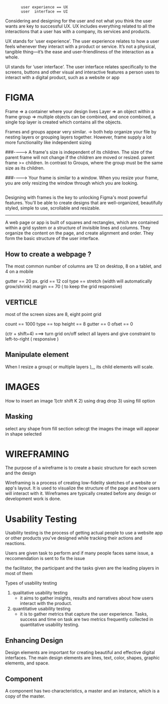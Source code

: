            user experience == UX 
           user  interface == UI 

Considering and designing for the user and not what you think the user 
wants are key to successful UX.
UX includes everything related to all the interactions that a user has with a company, its services and products.  

UX stands for ‘user experience’. The user experience relates to how a user feels whenever they interact with a product or service. It’s not a physical, tangible thing—it’s the ease and user-friendliness of the interaction as a whole.

UI stands for ‘user interface’. The user interface relates specifically to the screens, buttons and other visual and interactive features a person uses to interact with a digital product, such as a website or app


FIGMA
===========

Frame => a container where your design lives
Layer => an object within a frame
group => multiple objects can be combined, and once combined,
         a single top layer is created which contains all 
         the objects.

Frames and groups appear very similar. 
 -> both help organize your file by nesting layers or
    grouping layers together. 
However, frame supply a lot more functionality like independent sizing

###---->
A frame's size is independent of its children. The size of the parent frame
will not change if the children are moved or resized. 
        parent frame >= children. 
In contrast to Groups, where the group must be the same size as its children. 

###---->
Your frame is similar to a window. When you resize your frame, you are only 
resizing the window through which you are looking. 

##
Designing with frames is the key to unlocking Figma's most powerful features. 
You'll be able to create designs that are well-organized, beautifully styled, 
simple to use, scrollable and resizable.

***************
A web page or app is built of squares and rectangles, which are contained within a 
grid system or a structure of invisible lines and columns. They organize the content 
on the page, and create alignment and order. They form the basic structure of the 
user interface.

How to create a webpage ?
----------------------------

The most common number of columns are 12 on desktop,
8 on a tablet, and 4 on a mobile

gutter == 20 px. 
grid  == 12 col
type == stretch (width will automatically grow/shrink)
margin == 70 ( to keep the grid responsive) 


VERTICLE
--------
most of the screen sizes are 8, eight point grid

count == 1000
type == top 
height == 8 
gutter == 0
ofset == 0

(ctr + shift+4) ===> turn grid on/off
select all layers and give constraint to left-to-right ( responsive )


Manipulate element
--------------------
When I resize a group( or multiple layers ),,, its child elements will scale. 



IMAGES
=========
How to insert an image
1)ctr shift K
2) using drag drop
3) using fill option 

Masking
--------
select any shape 
from fill section selecgt the images
the image will appear in shape selected



WIREFRAMING
===============

The purpose of a wireframe is to create a basic structure for
each screen and the design 


Wireframing is a process of creating low-fidelity sketches of a website
or app's layout.
It is used to visualize the structure of the page and how users 
will interact with it. 
Wireframes are typically created before any design or development work is done.



Usability Testing
===================
Usability testing is the process of getting actual people to use a 
website app or other products you've designed while tracking their 
actions and reactions.

Users are given task to perform and if many people faces same issue,
a reccomendation is sent to fix the issue

the facilitator, the participant and the tasks given are the leading
players in most of them

Types of usability testing
1) qualitative usability testing 
   - it aims to gather insights, results and narratives about how users 
     interact with the product.
2) quantitative usability testing 
   - it is to gather metrics that capture the user experience. Tasks, success 
     and time on task are two metrics frequently collected in quantitative 
     usability testing.


Enhancing Design
-----------------
Design elements are important for creating beautiful and effective digital 
interfaces. The main design elements are lines, text, color, shapes, 
graphic elements, and space.


Component
---------
 A component has two characteristics, a master and an instance, which is a copy of the master.




